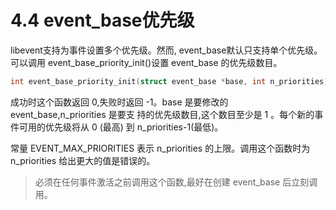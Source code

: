 # 4.4 event_base优先级

libevent支持为事件设置多个优先级。然而, event_base默认只支持单个优先级。可以调用 event_base_priority_init()设置 event_base 的优先级数目。

```cpp
int event_base_priority_init(struct event_base *base, int n_priorities);
```

成功时这个函数返回 0,失败时返回 -1。base 是要修改的 event_base,n_priorities 是要支 持的优先级数目,这个数目至少是 1 。每个新的事件可用的优先级将从 0 (最高) 到 n_priorities-1(最低)。


常量 EVENT_MAX_PRIORITIES 表示 n_priorities 的上限。调用这个函数时为 n_priorities 给出更大的值是错误的。

>必须在任何事件激活之前调用这个函数,最好在创建 event_base 后立刻调用。